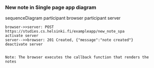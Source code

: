 ### New note in Single page app diagram


sequenceDiagram
    participant browser
    participant server

    browser->>server: POST https://studies.cs.helsinki.fi/exampleapp/new_note_spa
    activate server
    server-->>browser: 201 Created, {"message":"note created"}
    deactivate server


    Note: The browser executes the callback function that renders the notes


